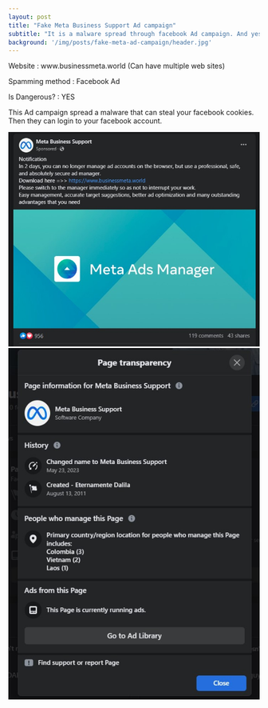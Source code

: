 ```yaml
---
layout: post
title: "Fake Meta Business Support Ad campaign"
subtitle: "It is a malware spread through facebook Ad campaign. And yes not only for Sri Lanka"
background: '/img/posts/fake-meta-ad-campaign/header.jpg'
---
```


<p>Website : www.businessmeta.world (Can have multiple web sites)</p> 
<p>Spamming method : Facebook Ad</p>
<p>Is Dangerous? : YES</p>

<p>This Ad campaign spread a malware that can steal your facebook cookies. Then they can login to your facebook account.</p>
<img alt="facebook ad campaign malware" src="/img/posts/fake-meta-ad-campaign/ad.jpg">
<img alt="fake Meta Business Support page" src="/img/posts/fake-meta-ad-campaign/page-details.jpg">